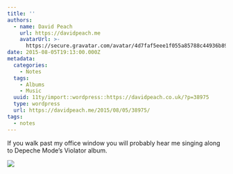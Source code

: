 ```yaml
---
title: ''
authors:
  - name: David Peach
    url: https://davidpeach.me
    avatarUrl: >-
      https://secure.gravatar.com/avatar/4d7faf5eee1f055a85788c44936b8995eaab6dfb004e7854ec747ccb272e91ee?s=96&d=mm&r=g
date: 2015-08-05T19:13:00.000Z
metadata:
  categories:
    - Notes
  tags:
    - Albums
    - Music
  uuid: 11ty/import::wordpress::https://davidpeach.co.uk/?p=38975
  type: wordpress
  url: https://davidpeach.me/2015/08/05/38975/
tags:
  - notes
---
```

If you walk past my office window you will probably hear me singing along to Depeche Mode’s Violator album.

[![](/assets/Violater-album-cover-300x300-JfHnHgW7C2gs.jpeg)](/assets/Violater-album-cover-300x300-JfHnHgW7C2gs.jpeg)